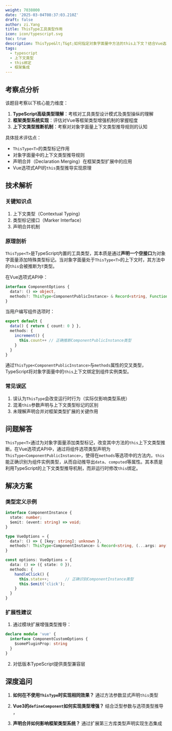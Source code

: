 ```yaml
---
weight: 7038000
date: '2025-03-04T08:37:03.210Z'
draft: false
author: zi.Yang
title: ThisType工具类型作用
icon: icon/typescript.svg
toc: true
description: ThisType&lt;T&gt;如何指定对象字面量中方法的this上下文？结合Vue选项式API的this类型增强，说明其实现原理
tags:
  - typescript
  - 上下文类型
  - this绑定
  - 框架集成
---
```


## 考察点分析

该题目考察以下核心能力维度：

1. **TypeScript高级类型理解**：考核对工具类型设计模式及类型操纵的理解
2. **框架类型系统实现**：评估对Vue等框架类型增强机制的掌握程度
3. **上下文类型推断机制**：考察对对象字面量上下文类型推导规则的认知

具体技术评估点：

- `ThisType<T>`的类型标记作用
- 对象字面量中的上下文类型推导规则
- 声明合并（Declaration Merging）在框架类型扩展中的应用
- Vue选项式API的`this`类型推导实现原理

## 技术解析

### 关键知识点

1. 上下文类型（Contextual Typing）
2. 类型标记接口（Marker Interface）
3. 声明合并机制

### 原理剖析

`ThisType<T>`是TypeScript内置的工具类型，其本质是通过**声明一个空接口**为对象字面量添加特殊类型标记。当对象字面量处于`ThisType<T>`的上下文时，其方法中的`this`会被推断为`T`类型。

在Vue选项式API中：

```typescript
interface ComponentOptions {
  data?: () => object,
  methods?: ThisType<ComponentPublicInstance> & Record<string, Function>
}
```

当用户编写组件选项时：

```typescript
export default {
  data() { return { count: 0 } },
  methods: {
    increment() {
      this.count++ // 正确推断ComponentPublicInstance类型
    }
  }
}
```

通过`ThisType<ComponentPublicInstance>`与`methods`属性的交叉类型，TypeScript将对象字面量中的`this`上下文绑定到组件实例类型。

### 常见误区

1. 误认为`ThisType`会改变运行时行为（实际仅影响类型系统）
2. 混淆`this`参数声明与上下文类型标记的区别
3. 未理解声明合并对框架类型扩展的关键作用

## 问题解答

`ThisType<T>`通过为对象字面量添加类型标记，改变其中方法的`this`上下文类型推断。在Vue选项式API中，通过将组件选项类型声明为`ThisType<ComponentPublicInstance>`，使得在`methods`等选项中的方法内，`this`能正确识别为组件实例类型，从而自动推导出`data`、`computed`等属性。其本质是利用TypeScript的上下文类型推导机制，而非运行时修改`this`绑定。

## 解决方案

### 类型定义示例

```typescript
interface ComponentInstance {
  state: number;
  $emit: (event: string) => void;
}

type VueOptions = {
  data?: () => { [key: string]: unknown },
  methods?: ThisType<ComponentInstance> & Record<string, (...args: any[]) => any>
}

const options: VueOptions = {
  data: () => ({ state: 0 }),
  methods: {
    handleClick() {
      this.state++;       // 正确识别ComponentInstance类型
      this.$emit('click'); 
    }
  }
}
```

### 扩展性建议

1. 通过模块扩展增强类型推导：

```typescript
declare module 'vue' {
  interface ComponentCustomOptions {
    $somePluginProp: string
  }
}
```

2. 对低版本TypeScript提供类型兼容层

## 深度追问

1. **如何在不使用`ThisType`时实现相同效果？**
   通过方法参数显式声明`this`类型

2. **Vue3的`defineComponent`如何实现类型增强？**
   结合泛型参数与选项类型推导 ，

3. **声明合并如何影响框架类型系统？**
   通过扩展第三方库类型声明实现生态集成

